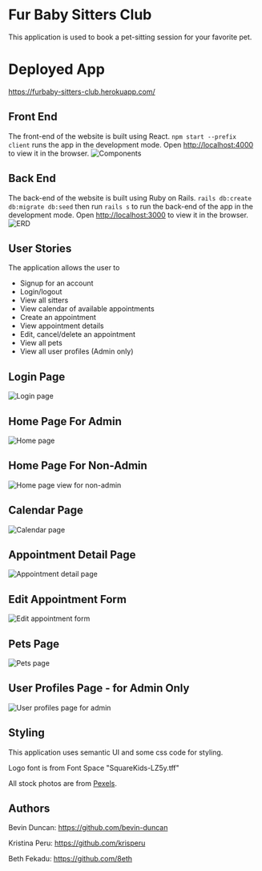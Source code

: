 # Fur Baby Sitters Club

This application is used to book a pet-sitting session for your favorite pet.

# Deployed App

https://furbaby-sitters-club.herokuapp.com/

## Front End

The front-end of the website is built using React.
`npm start --prefix client` runs the app in the development mode.
Open [http://localhost:4000](http://localhost:4000) to view it in the browser.
![Components](./public/images/Components.png)

## Back End

The back-end of the website is built using Ruby on Rails.
`rails db:create db:migrate db:seed` then run `rails s` to run the back-end of the app in the development mode.
Open [http://localhost:3000](http://localhost:3000) to view it in the browser.
![ERD](./public/images/ERD.png)

## User Stories

The application allows the user to 
  * Signup for an account
  * Login/logout
  * View all sitters
  * View calendar of available appointments
  * Create an appointment 
  * View appointment details
  * Edit, cancel/delete an appointment
  * View all pets
  * View all user profiles (Admin only)

## Login Page
![Login page](./public/images/loginPage.png)

## Home Page For Admin
![Home page](./public/images/HomePage.png)

## Home Page For Non-Admin
![Home page view for non-admin](./public/images/PageViewForNonAdmin.png)

## Calendar Page
![Calendar page](./public/images/CalendarPage.png)

## Appointment Detail Page
![Appointment detail page](./public/images/AppointmentDetail.png)

## Edit Appointment Form
![Edit appointment form](./public/images/EditAppt.png)

## Pets Page
![Pets page](./public/images/PetsPage.png)

## User Profiles Page - for Admin Only
![User profiles page for admin](./public/images/AllUserProfiles.png)

## Styling

This application uses semantic UI and some css code for styling.

Logo font is from Font Space "SquareKids-LZ5y.tff"

All stock photos are from [Pexels](https://www.pexels.com/).

## Authors

Bevin Duncan: https://github.com/bevin-duncan

Kristina Peru: https://github.com/krisperu

Beth Fekadu: https://github.com/8eth
